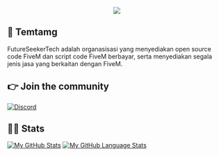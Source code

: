 <p align="center">
  <img src="https://cdn.discordapp.com/attachments/1078837522882367508/1114897951177855059/fstech_logo.png">
</p>

## 👋 Temtamg
FutureSeekerTech adalah organasisasi yang menyediakan open source code FiveM dan script code FiveM berbayar, serta menyediakan segala jenis jasa yang berkaitan dengan FiveM.

## 👉 Join the community
[![Discord](https://img.shields.io/badge/Discord-%237289DA.svg?style=for-the-badge&logo=discord&logoColor=white)](https://discord.gg/TRwcswBhg3)

## 👨‍💻 Stats
[![My GitHub Stats](https://github-readme-stats.vercel.app/api/?username=alfaritsii&count_private=true&theme=tokyonight&showicons=true)]()
[![My GitHub Language Stats](https://github-readme-stats.vercel.app/api/top-langs/?username=alfaritsii&langs_count=5&theme=tokyonight)]()
